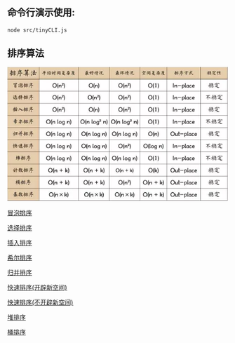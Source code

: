 ## 命令行演示使用:
```
node src/tinyCLI.js
```
## 排序算法
![bigO](https://raw.githubusercontent.com/KyleLan329/algorithmNote/master/bigO.png "bigO")


[冒泡排序](https://github.com/KyleLan329/algorithmNote/blob/master/sort/Bubble_Sort.js)

[选择排序](https://github.com/KyleLan329/algorithmNote/blob/master/sort/Selection_Sort.js)

[插入排序](https://github.com/KyleLan329/algorithmNote/blob/master/sort/Insertion_Sort.js)

[希尔排序](https://github.com/KyleLan329/algorithmNote/blob/master/sort/Shell_Sort.js)

[归并排序](https://github.com/KyleLan329/algorithmNote/blob/master/sort/Merge_Sort.js)

[快速排序(开辟新空间)](https://github.com/KyleLan329/algorithmNote/blob/master/sort/Quick_Sort.js)

[快速排序(不开辟新空间)](https://github.com/KyleLan329/algorithmNote/blob/master/sort/Quick_Sort2.js)

[堆排序](https://github.com/KyleLan329/algorithmNote/blob/master/sort/Heap_Sort.js)

[桶排序](https://github.com/KyleLan329/algorithmNote/blob/master/sort/Bucket_Sort.js)